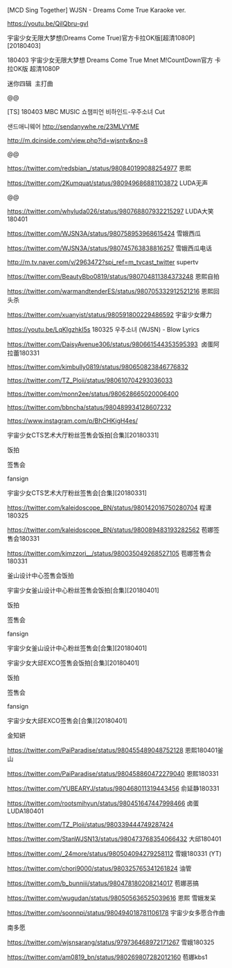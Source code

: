 

[MCD Sing Together] WJSN - Dreams Come True Karaoke ver.

https://youtu.be/QiIQbru-gvI

宇宙少女无限大梦想(Dreams Come True)官方卡拉OK版[超清1080P][20180403]

180403 宇宙少女无限大梦想 Dreams Come True Mnet M!CountDown官方 卡拉OK版 超清1080P

迷你四辑  主打曲

@@

[TS] 180403 MBC MUSIC 쇼챔피언 비하인드-우주소녀 Cut

샌드애니웨어
http://sendanywhe.re/23MLVYME

http://m.dcinside.com/view.php?id=wjsntv&no=8

@@

https://twitter.com/redsbian_/status/980840199088254977  恩熙

https://twitter.com/2Kumquat/status/980949686881103872  LUDA无声

@@


https://twitter.com/whyluda026/status/980768807932215297  LUDA大笑180401

https://twitter.com/WJSN3A/status/980758953968615424  雪娥西瓜

https://twitter.com/WJSN3A/status/980745763838816257  雪娥西瓜电话

http://m.tv.naver.com/v/2963472?spi_ref=m_tvcast_twitter  supertv

https://twitter.com/BeautyBbo0819/status/980704811384373248  恩熙自拍

https://twitter.com/warmandtenderES/status/980705332912521216  恩熙回头杀

https://twitter.com/xuanyist/status/980591800229486592  宇宙少女爆力

https://youtu.be/LqKIgzhkI5s  180325 우주소녀 (WJSN) - Blow Lyrics



https://twitter.com/DaisyAvenue306/status/980661544353595393  卤蛋阿拉蕾180331

https://twitter.com/kimbully0819/status/980650823846776832

https://twitter.com/TZ_Ploii/status/980610704293036033

https://twitter.com/monn2ee/status/980628665020006400

https://twitter.com/bbncha/status/980489934128607232

https://www.instagram.com/p/BhCHKigH4es/  

宇宙少女CTS艺术大厅粉丝签售会饭拍[合集][20180331]

饭拍

签售会

fansign

宇宙少女CTS艺术大厅粉丝签售会[合集][20180331]

https://twitter.com/kaleidoscope_BN/status/980142016750280704  程潇180325

https://twitter.com/kaleidoscope_BN/status/980089483193282562  苞娜签售会180331

https://twitter.com/kimzzori__/status/980035049268527105 苞娜签售会180331

釜山设计中心签售会饭拍


宇宙少女釜山设计中心粉丝签售会饭拍[合集][20180401]

饭拍

签售会

fansign

宇宙少女釜山设计中心粉丝签售会[合集][20180401]



宇宙少女大邱EXCO签售会饭拍[合集][20180401]

饭拍

签售会

fansign

宇宙少女大邱EXCO签售会[合集][20180401]

金知妍

https://twitter.com/PaiParadise/status/980455489048752128  恩熙180401釜山

https://twitter.com/PaiParadise/status/980458860472279040  恩熙180331

https://twitter.com/YUBEARYJ/status/980468011319443456  俞延静180331

https://twitter.com/rootsmihyun/status/980451647447998466  卤蛋LUDA180401

https://twitter.com/TZ_Ploii/status/980339444749287424

https://twitter.com/StanWJSN13/status/980473768354066432  大邱180401

https://twitter.com/_24more/status/980504094279258112  雪娥180331
(YT)

https://twitter.com/chori9000/status/980325765341261824  油管

https://twitter.com/b_bunniii/status/980478180208214017  苞娜恶搞

https://twitter.com/wugudan/status/980505636525039616  恩熙 雪娥发呆

https://twitter.com/soonnpi/status/980494018781106178  宇宙少女多愿合作曲

南多愿

https://twitter.com/wjsnsarang/status/979736468972171267  雪娥180325

https://twitter.com/am0819_bn/status/980269807282012160  苞娜kbs1


